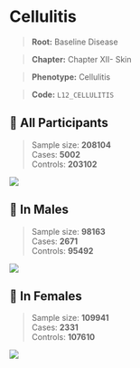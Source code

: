 # Cellulitis

> **Root:** Baseline Disease  

> **Chapter:** Chapter XII- Skin  

> **Phenotype:** Cellulitis  

> **Code:** `L12_CELLULITIS`

## 🧪 All Participants  
> Sample size: **208104**  
> Cases: **5002**  
> Controls: **203102**
<img src="/Disease/Figures/ALL/Incidence/L12_CELLULITIS.png"/>
<CsvTable src="/public/Disease/Data/ALL/Incidence/COX_L12_CELLULITIS.csv" label="🔍 View full results" />

## 👨 In Males  
> Sample size: **98163**  
> Cases: **2671**  
> Controls: **95492**
<img src="/Disease/Figures/Male/Incidence/L12_CELLULITIS.png"/>
<CsvTable src="/public/Disease/Data/Male/Incidence/COX_L12_CELLULITIS.csv" label="🔍 View full results" />

## 👩 In Females  
> Sample size: **109941**  
> Cases: **2331**  
> Controls: **107610**
<img src="/Disease/Figures/Female/Incidence/L12_CELLULITIS.png"/>
<CsvTable src="/public/Disease/Data/Female/Incidence/COX_L12_CELLULITIS.csv" label="🔍 View full results" />
